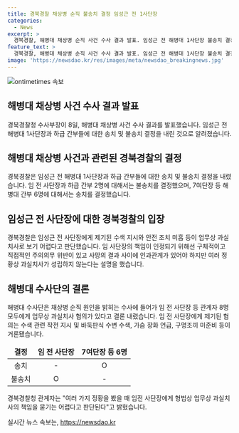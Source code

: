 ```yaml
---
title: 경북경찰 채상병 순직 불송치 결정 임성근 전 1사단장
categories:
  - News
excerpt: >
  경북경찰, 해병대 채상병 순직 사건 수사 결과 발표. 임성근 전 해병대 1사단장 불송치 결정. 7여단장 등 6명은 송치 결정. 책임 인정을 위해선 구체적인 주의의무 위반이 있고 인과관계가 있어야 하지만 과실치사가 성립하지 않는다. 채 상병 순직 원인 수사 결과, 임 전 사단장 등 8명 모두 업무상 과실치사 혐의. 임 전 사단장의 역할은 사망과 직접적 관계 없다고 밝혀졌으며 7여단장 등 6명은 업무상 과실 치사로 보임.
feature_text: >
  경북경찰, 해병대 채상병 순직 사건 수사 결과 발표. 임성근 전 해병대 1사단장 불송치 결정. 7여단장 등 6명은 송치 결정. 책임 인정을 위해선 구체적인 주의의무 위반이 있고 인과관계가 있어야 하지만 과실치사가 성립하지 않는다. 채 상병 순직 원인 수사 결과, 임 전 사단장 등 8명 모두 업무상 과실치사 혐의. 임 전 사단장의 역할은 사망과 직접적 관계 없다고 밝혀졌으며 7여단장 등 6명은 업무상 과실 치사로 보임.
image: 'https://newsdao.kr/res/images/meta/newsdao_breakingnews.jpg'
---
```


<p><img src="https://newsdao.kr/res/images/meta/newsdao_breakingnews.jpg" alt="ontimetimes 속보" /></p>

<h2 data-ke-size="size26">해병대 채상병 사건 수사 결과 발표</h2>

<p data-ke-size="size16">경북경찰청 수사부장이 8일, 해병대 채상병 사건 수사 결과를 발표했습니다. 임성근 전 해병대 1사단장과 하급 간부들에 대한 송치 및 불송치 결정을 내린 것으로 알려졌습니다.</p>

<h2 data-ke-size="size26">해병대 채상병 사건과 관련된 경북경찰의 결정</h2>

<p data-ke-size="size16">경북경찰은 임성근 전 해병대 1사단장과 하급 간부들에 대한 송치 및 불송치 결정을 내렸습니다. 임 전 사단장과 하급 간부 2명에 대해서는 불송치를 결정했으며, 7여단장 등 해병대 간부 6명에 대해서는 송치를 결정했습니다.</p>

<h2 data-ke-size="size26">임성근 전 사단장에 대한 경북경찰의 입장</h2>

<p data-ke-size="size16">경북경찰은 임성근 전 사단장에게 제기된 수색 지시와 안전 조치 미흡 등이 업무상 과실치사로 보기 어렵다고 판단했습니다. 임 사단장의 책임이 인정되기 위해선 구체적이고 직접적인 주의의무 위반이 있고 사망의 결과 사이에 인과관계가 있어야 하지만 여러 정황상 과실치사가 성립하지 않는다는 설명을 했습니다.</p>

<h2 data-ke-size="size26">해병대 수사단의 결론</h2>

<p data-ke-size="size16">해병대 수사단은 채상병 순직 원인을 밝히는 수사에 들어가 임 전 사단장 등 관계자 8명 모두에게 업무상 과실치사 혐의가 있다고 결론 내렸습니다. 임 전 사단장에게 제기된 혐의는 수색 관련 작전 지시 및 바둑판식 수변 수색, 가슴 장화 언급, 구명조끼 미준비 등이 거론됐습니다.</p>

<table>
    <thead>
        <tr>
            <td style="text-align: center; height: 17px;"><b>결정</b></td>
            <td style="text-align: center; height: 17px;"><b>임 전 사단장</b></td>
            <td style="text-align: center; height: 17px;"><b>7여단장 등 6명</b></td>
        </tr>
    </thead>
    <tbody>
        <tr>
            <td style="text-align: center; height: 17px;">송치</td>
            <td style="text-align: center; height: 17px;">-</td>
            <td style="text-align: center; height: 17px;">O</td>
        </tr>
        <tr>
            <td style="text-align: center; height: 17px;">불송치</td>
            <td style="text-align: center; height: 17px;">O</td>
            <td style="text-align: center; height: 17px;">-</td>
        </tr>
    </tbody>
</table>

<p data-ke-size="size16">경북경찰청 관계자는 "여러 가지 정황을 봤을 때 임전 사단장에게 형법상 업무상 과실치사의 책임을 묻기는 어렵다고 판단된다"고 밝혔습니다.</p>
실시간 뉴스 속보는, <a href="https://newsdao.kr" rel="dofollow">https://newsdao.kr</a>


